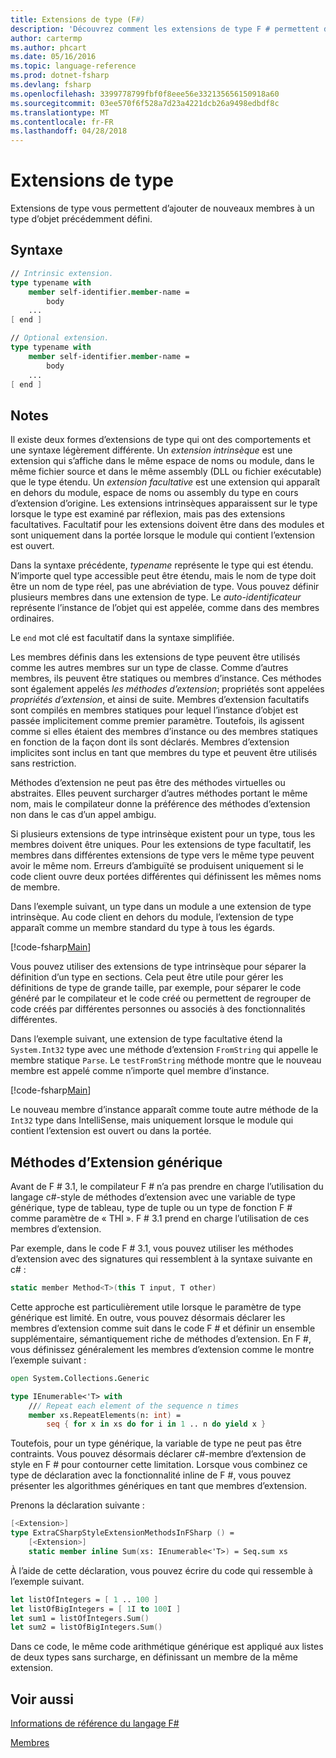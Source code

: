 ```yaml
---
title: Extensions de type (F#)
description: 'Découvrez comment les extensions de type F # permettent de que vous ajoutez de nouveaux membres à un type d’objet précédemment défini.'
author: cartermp
ms.author: phcart
ms.date: 05/16/2016
ms.topic: language-reference
ms.prod: dotnet-fsharp
ms.devlang: fsharp
ms.openlocfilehash: 3399778799fbf0f8eee56e332135656150918a60
ms.sourcegitcommit: 03ee570f6f528a7d23a4221dcb26a9498edbdf8c
ms.translationtype: MT
ms.contentlocale: fr-FR
ms.lasthandoff: 04/28/2018
---
```

# <a name="type-extensions"></a>Extensions de type

Extensions de type vous permettent d’ajouter de nouveaux membres à un type d’objet précédemment défini.

## <a name="syntax"></a>Syntaxe

```fsharp
// Intrinsic extension.
type typename with
    member self-identifier.member-name =
        body
    ...
[ end ]

// Optional extension.
type typename with
    member self-identifier.member-name =
        body
    ...
[ end ]
```

## <a name="remarks"></a>Notes
Il existe deux formes d’extensions de type qui ont des comportements et une syntaxe légèrement différente. Un *extension intrinsèque* est une extension qui s’affiche dans le même espace de noms ou module, dans le même fichier source et dans le même assembly (DLL ou fichier exécutable) que le type étendu. Un *extension facultative* est une extension qui apparaît en dehors du module, espace de noms ou assembly du type en cours d’extension d’origine. Les extensions intrinsèques apparaissent sur le type lorsque le type est examiné par réflexion, mais pas des extensions facultatives. Facultatif pour les extensions doivent être dans des modules et sont uniquement dans la portée lorsque le module qui contient l’extension est ouvert.

Dans la syntaxe précédente, *typename* représente le type qui est étendu. N’importe quel type accessible peut être étendu, mais le nom de type doit être un nom de type réel, pas une abréviation de type. Vous pouvez définir plusieurs membres dans une extension de type. Le *auto-identificateur* représente l’instance de l’objet qui est appelée, comme dans des membres ordinaires.

Le `end` mot clé est facultatif dans la syntaxe simplifiée.

Les membres définis dans les extensions de type peuvent être utilisés comme les autres membres sur un type de classe. Comme d’autres membres, ils peuvent être statiques ou membres d’instance. Ces méthodes sont également appelés *les méthodes d’extension*; propriétés sont appelées *propriétés d’extension*, et ainsi de suite. Membres d’extension facultatifs sont compilés en membres statiques pour lequel l’instance d’objet est passée implicitement comme premier paramètre. Toutefois, ils agissent comme si elles étaient des membres d’instance ou des membres statiques en fonction de la façon dont ils sont déclarés. Membres d’extension implicites sont inclus en tant que membres du type et peuvent être utilisés sans restriction.

Méthodes d’extension ne peut pas être des méthodes virtuelles ou abstraites. Elles peuvent surcharger d’autres méthodes portant le même nom, mais le compilateur donne la préférence des méthodes d’extension non dans le cas d’un appel ambigu.

Si plusieurs extensions de type intrinsèque existent pour un type, tous les membres doivent être uniques. Pour les extensions de type facultatif, les membres dans différentes extensions de type vers le même type peuvent avoir le même nom. Erreurs d’ambiguïté se produisent uniquement si le code client ouvre deux portées différentes qui définissent les mêmes noms de membre.

Dans l’exemple suivant, un type dans un module a une extension de type intrinsèque. Au code client en dehors du module, l’extension de type apparaît comme un membre standard du type à tous les égards.

[!code-fsharp[Main](../../../samples/snippets/fsharp/lang-ref-2/snippet3701.fs)]

Vous pouvez utiliser des extensions de type intrinsèque pour séparer la définition d’un type en sections. Cela peut être utile pour gérer les définitions de type de grande taille, par exemple, pour séparer le code généré par le compilateur et le code créé ou permettent de regrouper de code créés par différentes personnes ou associés à des fonctionnalités différentes.

Dans l’exemple suivant, une extension de type facultative étend la `System.Int32` type avec une méthode d’extension `FromString` qui appelle le membre statique `Parse`. Le `testFromString` méthode montre que le nouveau membre est appelé comme n’importe quel membre d’instance.

[!code-fsharp[Main](../../../samples/snippets/fsharp/lang-ref-2/snippet3702.fs)]

Le nouveau membre d’instance apparaît comme toute autre méthode de la `Int32` type dans IntelliSense, mais uniquement lorsque le module qui contient l’extension est ouvert ou dans la portée.

## <a name="generic-extension-methods"></a>Méthodes d’Extension générique
Avant de F # 3.1, le compilateur F # n’a pas prendre en charge l’utilisation du langage c#-style de méthodes d’extension avec une variable de type générique, type de tableau, type de tuple ou un type de fonction F # comme paramètre de « THI ». F # 3.1 prend en charge l’utilisation de ces membres d’extension.

Par exemple, dans le code F # 3.1, vous pouvez utiliser les méthodes d’extension avec des signatures qui ressemblent à la syntaxe suivante en c# :

```csharp
static member Method<T>(this T input, T other)
```

Cette approche est particulièrement utile lorsque le paramètre de type générique est limité. En outre, vous pouvez désormais déclarer les membres d’extension comme suit dans le code F # et définir un ensemble supplémentaire, sémantiquement riche de méthodes d’extension. En F #, vous définissez généralement les membres d’extension comme le montre l’exemple suivant :

```fsharp
open System.Collections.Generic

type IEnumerable<'T> with
    /// Repeat each element of the sequence n times
    member xs.RepeatElements(n: int) =
        seq { for x in xs do for i in 1 .. n do yield x }
```

Toutefois, pour un type générique, la variable de type ne peut pas être contraints. Vous pouvez désormais déclarer c#-membre d’extension de style en F # pour contourner cette limitation. Lorsque vous combinez ce type de déclaration avec la fonctionnalité inline de F #, vous pouvez présenter les algorithmes génériques en tant que membres d’extension.

Prenons la déclaration suivante :

```fsharp
[<Extension>]
type ExtraCSharpStyleExtensionMethodsInFSharp () =
    [<Extension>]
    static member inline Sum(xs: IEnumerable<'T>) = Seq.sum xs
```

À l’aide de cette déclaration, vous pouvez écrire du code qui ressemble à l’exemple suivant.

```fsharp
let listOfIntegers = [ 1 .. 100 ]
let listOfBigIntegers = [ 1I to 100I ]
let sum1 = listOfIntegers.Sum()
let sum2 = listOfBigIntegers.Sum()
```

Dans ce code, le même code arithmétique générique est appliqué aux listes de deux types sans surcharge, en définissant un membre de la même extension.


## <a name="see-also"></a>Voir aussi
[Informations de référence du langage F#](index.md)

[Membres](members/index.md)
